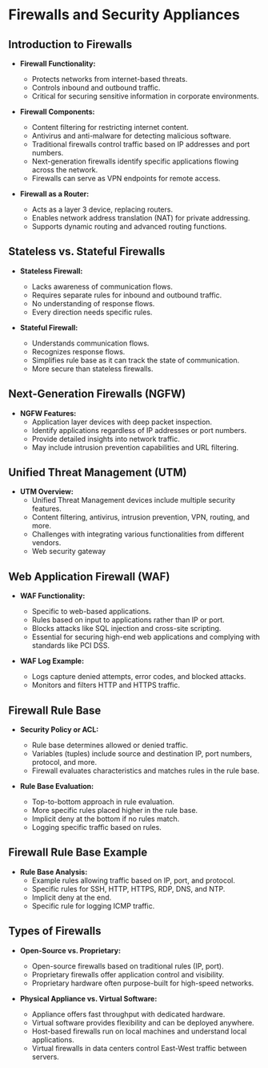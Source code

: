 # Firewalls and Security Appliances

## Introduction to Firewalls

- **Firewall Functionality:**
    - Protects networks from internet-based threats.
    - Controls inbound and outbound traffic.
    - Critical for securing sensitive information in corporate environments.

- **Firewall Components:**
    - Content filtering for restricting internet content.
    - Antivirus and anti-malware for detecting malicious software.
    - Traditional firewalls control traffic based on IP addresses and port numbers.
    - Next-generation firewalls identify specific applications flowing across the network.
    - Firewalls can serve as VPN endpoints for remote access.

- **Firewall as a Router:**
    - Acts as a layer 3 device, replacing routers.
    - Enables network address translation (NAT) for private addressing.
    - Supports dynamic routing and advanced routing functions.

## Stateless vs. Stateful Firewalls

- **Stateless Firewall:**
    - Lacks awareness of communication flows.
    - Requires separate rules for inbound and outbound traffic.
    - No understanding of response flows.
    - Every direction needs specific rules.

- **Stateful Firewall:**
    - Understands communication flows.
    - Recognizes response flows.
    - Simplifies rule base as it can track the state of communication.
    - More secure than stateless firewalls.

## Next-Generation Firewalls (NGFW)

- **NGFW Features:**
    - Application layer devices with deep packet inspection.
    - Identify applications regardless of IP addresses or port numbers.
    - Provide detailed insights into network traffic.
    - May include intrusion prevention capabilities and URL filtering.

## Unified Threat Management (UTM)

- **UTM Overview:**
    - Unified Threat Management devices include multiple security features.
    - Content filtering, antivirus, intrusion prevention, VPN, routing, and more.
    - Challenges with integrating various functionalities from different vendors.
    - Web security gateway

## Web Application Firewall (WAF)

- **WAF Functionality:**
    - Specific to web-based applications.
    - Rules based on input to applications rather than IP or port.
    - Blocks attacks like SQL injection and cross-site scripting.
    - Essential for securing high-end web applications and complying with standards like PCI DSS.

- **WAF Log Example:**
    - Logs capture denied attempts, error codes, and blocked attacks.
    - Monitors and filters HTTP and HTTPS traffic.

## Firewall Rule Base

- **Security Policy or ACL:**
    - Rule base determines allowed or denied traffic.
    - Variables (tuples) include source and destination IP, port numbers, protocol, and more.
    - Firewall evaluates characteristics and matches rules in the rule base.

- **Rule Base Evaluation:**
    - Top-to-bottom approach in rule evaluation.
    - More specific rules placed higher in the rule base.
    - Implicit deny at the bottom if no rules match.
    - Logging specific traffic based on rules.

## Firewall Rule Base Example

- **Rule Base Analysis:**
    - Example rules allowing traffic based on IP, port, and protocol.
    - Specific rules for SSH, HTTP, HTTPS, RDP, DNS, and NTP.
    - Implicit deny at the end.
    - Specific rule for logging ICMP traffic.

## Types of Firewalls

- **Open-Source vs. Proprietary:**
    - Open-source firewalls based on traditional rules (IP, port).
    - Proprietary firewalls offer application control and visibility.
    - Proprietary hardware often purpose-built for high-speed networks.

- **Physical Appliance vs. Virtual Software:**
    - Appliance offers fast throughput with dedicated hardware.
    - Virtual software provides flexibility and can be deployed anywhere.
    - Host-based firewalls run on local machines and understand local applications.
    - Virtual firewalls in data centers control East-West traffic between servers.
